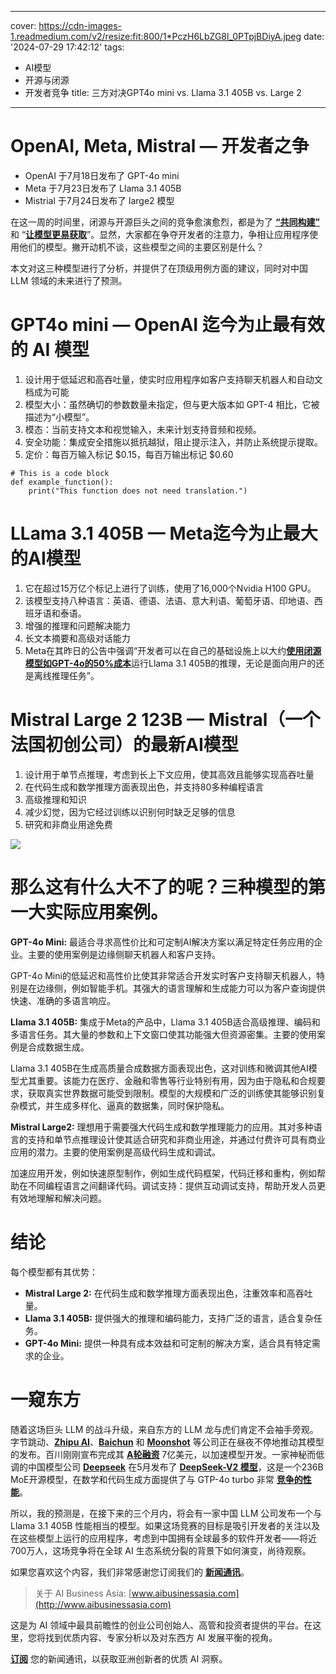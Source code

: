 
---
cover: https://cdn-images-1.readmedium.com/v2/resize:fit:800/1*PczH6LbZG8l_0PTpjBDiyA.jpeg
date: '2024-07-29 17:42:12'
tags:
  - AI模型
  - 开源与闭源
  - 开发者竞争
title: 三方对决GPT4o mini vs. Llama 3.1 405B vs. Large 2

---


# OpenAI, Meta, Mistral — 开发者之争



* OpenAI 于7月18日发布了 GPT-4o mini
* Meta 于7月23日发布了 Llama 3.1 405B
* Mistrial 于7月24日发布了 large2 模型

在这一周的时间里，闭源与开源巨头之间的竞争愈演愈烈，都是为了 [**“共同构建”**](https://about.fb.com/news/2024/07/open-source-ai-is-the-path-forward/amp/) 和 “[**让模型更易获取**](https://openai.com/index/gpt-4o-mini-advancing-cost-efficient-intelligence/)”。显然，大家都在争夺开发者的注意力，争相让应用程序使用他们的模型。撇开动机不谈，这些模型之间的主要区别是什么？

本文对这三种模型进行了分析，并提供了在顶级用例方面的建议，同时对中国 LLM 领域的未来进行了预测。

# GPT4o mini — OpenAI 迄今为止最有效的 AI 模型

1. 设计用于低延迟和高吞吐量，使实时应用程序如客户支持聊天机器人和自动文档成为可能
2. 模型大小：虽然确切的参数数量未指定，但与更大版本如 GPT-4 相比，它被描述为“小模型”。
3. 模态：当前支持文本和视觉输入，未来计划支持音频和视频。
4. 安全功能：集成安全措施以抵抗越狱，阻止提示注入，并防止系统提示提取。
5. 定价：每百万输入标记 $0.15，每百万输出标记 $0.60

``` 
# This is a code block
def example_function():
    print("This function does not need translation.")
```

# LLama 3.1 405B — Meta迄今为止最大的AI模型

1. 它在超过15万亿个标记上进行了训练，使用了16,000个Nvidia H100 GPU。
2. 该模型支持八种语言：英语、德语、法语、意大利语、葡萄牙语、印地语、西班牙语和泰语。
3. 增强的推理和问题解决能力
4. 长文本摘要和高级对话能力
5. Meta在其昨日的公告中强调“开发者可以在自己的基础设施上以大约[**使用闭源模型如GPT-4o的50%成本**](https://about.fb.com/news/2024/07/open-source-ai-is-the-path-forward/amp/)运行Llama 3.1 405B的推理，无论是面向用户的还是离线推理任务”。

# Mistral Large 2 123B — Mistral（一个法国初创公司）的最新AI模型

1. 设计用于单节点推理，考虑到长上下文应用，使其高效且能够实现高吞吐量
2. 在代码生成和数学推理方面表现出色，并支持80多种编程语言
3. 高级推理和知识
4. 减少幻觉，因为它经过训练以识别何时缺乏足够的信息
5. 研究和非商业用途免费

![](https://cdn-images-1.readmedium.com/v2/resize:fit:800/1*HmGZRRmLRFVR8jefsYKolg.png)

# 那么这有什么大不了的呢？三种模型的第一大实际应用案例。

**GPT-4o Mini:** 最适合寻求高性价比和可定制AI解决方案以满足特定任务应用的企业。主要的使用案例是边缘侧聊天机器人和客户支持。

GPT-4o Mini的低延迟和高性价比使其非常适合开发实时客户支持聊天机器人，特别是在边缘侧，例如智能手机。其强大的语言理解和生成能力可以为客户查询提供快速、准确的多语言响应。

**Llama 3.1 405B:** 集成于Meta的产品中，Llama 3.1 405B适合高级推理、编码和多语言任务。其大量的参数和上下文窗口使其功能强大但资源密集。主要的使用案例是合成数据生成。

Llama 3.1 405B在生成高质量合成数据方面表现出色，这对训练和微调其他AI模型尤其重要。该能力在医疗、金融和零售等行业特别有用，因为由于隐私和合规要求，获取真实世界数据可能受到限制。模型的大规模和广泛的训练使其能够识别复杂模式，并生成多样化、逼真的数据集，同时保护隐私。

**Mistral Large2:** 理想用于需要强大代码生成和数学推理能力的应用。其对多种语言的支持和单节点推理设计使其适合研究和非商业用途，并通过付费许可具有商业应用的潜力。主要的使用案例是高级代码生成和调试。

加速应用开发，例如快速原型制作，例如生成代码框架，代码迁移和重构，例如帮助在不同编程语言之间翻译代码。调试支持：提供互动调试支持，帮助开发人员更有效地理解和解决问题。

# 结论

每个模型都有其优势：

* **Mistral Large 2:** 在代码生成和数学推理方面表现出色，注重效率和高吞吐量。
* **Llama 3.1 405B:** 提供强大的推理和编码能力，支持广泛的语言，适合复杂任务。
* **GPT-4o Mini:** 提供一种具有成本效益和可定制的解决方案，适合具有特定需求的企业。

# 一窥东方

随着这场巨头 LLM 的战斗升级，来自东方的 LLM 龙与虎们肯定不会袖手旁观。字节跳动、[**Zhipu AI**](https://open.bigmodel.cn/)、[**Baichun**](https://www.baichuan-ai.com/home) 和 [**Moonshot**](https://www.moonshot.cn/) 等公司正在昼夜不停地推动其模型的发布。百川刚刚宣布完成其 [**A轮融资**](https://finance.sina.cn/2024-07-25/detail-incfiqvf8528158.d.html?vt=4&cid=76524&node_id=76524) 7亿美元，以加速模型开发。一家神秘而低调的中国模型公司 [**Deepseek**](https://www.deepseek.com/) 在5月发布了 [**DeepSeek-V2 模型**](https://huggingface.co/deepseek-ai/DeepSeek-V2)，这是一个236B MoE开源模型，在数学和代码生成方面提供了与 GTP-4o turbo 非常 [**竞争的性能**](https://new.qq.com/rain/a/20240618A020WO00)。

所以，我的预测是，在接下来的三个月内，将会有一家中国 LLM 公司发布一个与 Llama 3.1 405B 性能相当的模型。如果这场竞赛的目标是吸引开发者的关注以及在这些模型上运行的应用程序，考虑到中国拥有全球最多的软件开发者——将近700万人，这场竞争将在全球 AI 生态系统分裂的背景下如何演变，尚待观察。

如果您喜欢这个内容，我们非常感谢您订阅我们的 [**新闻通讯**](https://bit.ly/ljmedium1)。

> 关于 AI Business Asia: [www.aibusinessasia.com](http://www.aibusinessasia.com)

这是为 AI 领域中最具前瞻性的创业公司创始人、高管和投资者提供的平台。在这里，您将找到优质内容、专家分析以及对东西方 AI 发展平衡的视角。

[**订阅**](https://bit.ly/ljmedium1) 您的新闻通讯，以获取亚洲创新者的优质 AI 洞察。
